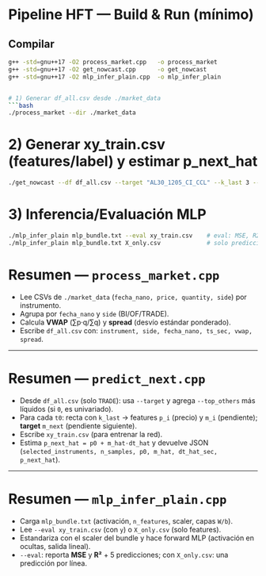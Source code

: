 # Pipeline HFT — Build & Run (mínimo)

## Compilar
```bash
g++ -std=gnu++17 -O2 process_market.cpp   -o process_market
g++ -std=gnu++17 -O2 get_nowcast.cpp      -o get_nowcast
g++ -std=gnu++17 -O2 mlp_infer_plain.cpp  -o mlp_infer_plain


# 1) Generar df_all.csv desde ./market_data
```bash
./process_market --dir ./market_data
```

# 2) Generar xy_train.csv (features/label) y estimar p_next_hat
```bash
./get_nowcast --df df_all.csv --target "AL30_1205_CI_CCL" --k_last 3 --top_others 4 --dt_median_window 20 --xy_out xy_train.csv

```

# 3) Inferencia/Evaluación MLP
```bash
./mlp_infer_plain mlp_bundle.txt --eval xy_train.csv    # eval: MSE, R2, 5 primeras
./mlp_infer_plain mlp_bundle.txt X_only.csv             # solo predicciones (una por línea)
```


# Resumen — `process_market.cpp`

- Lee CSVs de `./market_data` (`fecha_nano, price, quantity, side`) por instrumento.
- Agrupa por `fecha_nano` y `side` (BI/OF/TRADE).
- Calcula **VWAP** (∑p·q/∑q) y **spread** (desvío estándar ponderado).
- Escribe `df_all.csv` con: `instrument, side, fecha_nano, ts_sec, vwap, spread`.

---

# Resumen — `predict_next.cpp`

- Desde `df_all.csv` (solo `TRADE`): usa `--target` y agrega `--top_others` más líquidos (si `0`, es univariado).
- Para cada `t0`: recta con `k_last` → features `p_i` (precio) y `m_i` (pendiente); **target** `m_next` (pendiente siguiente).
- Escribe `xy_train.csv` (para entrenar la red).
- Estima `p_next_hat = p0 + m_hat·dt_hat` y devuelve JSON (`selected_instruments, n_samples, p0, m_hat, dt_hat_sec, p_next_hat`).

---

# Resumen — `mlp_infer_plain.cpp`

- Carga `mlp_bundle.txt` (activación, `n_features`, scaler, capas `W/b`).
- Lee `--eval xy_train.csv` (con `y`) o `X_only.csv` (solo features).
- Estandariza con el scaler del bundle y hace forward MLP (activación en ocultas, salida lineal).
- `--eval`: reporta **MSE** y **R²** + 5 predicciones; con `X_only.csv`: una predicción por línea.
